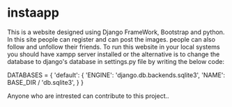 # instaapp 

This is a website designed using Django FrameWork, Bootstrap and python. 
In this site people can register and can post the images.
people can also follow and unfollow their friends.
To run this website in your local systems you should have xampp server installed or the alternative is to change the database to django's database in settings.py file by writing the below code:

DATABASES = {
     'default': {
         'ENGINE': 'django.db.backends.sqlite3',
         'NAME': BASE_DIR / 'db.sqlite3',
    }
 }


Anyone who are intrested can contribute to this project..
